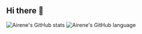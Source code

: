 ## Hi there 👋
![Airene's GitHub stats](https://github-readme-stats.vercel.app/api?username=airene&theme=default&show_icons=true&cache_seconds=7200&hide=prs,issues)
![Airene's GitHub language](https://github-readme-stats.vercel.app/api/top-langs/?username=airene&langs_count=8&count_private=true&layout=compact&hide=javascript,html,css,CoffeeScript&card_width=250)
